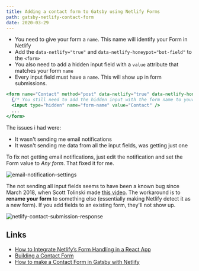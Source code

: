 ```yaml
---
title: Adding a contact form to Gatsby using Netlify Forms
path: gatsby-netlify-contact-form
date: 2020-03-29
---
```


- You need to give your form a `name`. This name will identify your Form in Netlify
- Add the `data-netlify="true"` and `data-netlify-honeypot="bot-field"` to the `<form>`
- You also need to add a hidden input field with a `value` attribute that matches your form `name`
- Every input field must have a `name`. This will show up in form submissions.

```jsx
<form name="Contact" method="post" data-netlify="true" data-netlify-honeypot="bot-field">
  {/* You still need to add the hidden input with the form name to your JSX form */}
  <input type="hidden" name="form-name" value="Contact" />
  ...
</form>
```

The issues i had were:

- It wasn't sending me email notifications
- It wasn't sending me data from all the input fields, was getting just one

To fix not getting email notifications, just edit the notification and set the Form value to _Any form_. That fixed it for me.

![email-notification-settings](images/notes/email-notification-settings.png)

The not sending all input fields seems to have been a known bug since March 2018, when Scott Tolinski made [this video](https://www.youtube.com/watch?v=hF7xJhzrr9s). The workaround is to **rename your form** to something else (essentially making Netlify detect it as a new form). If you add fields to an existing form, they'll not show up.

![netlify-contact-submission-response](images/notes/netlify-contact-submission-response.png)

## Links

- [How to Integrate Netlify’s Form Handling in a React App](https://www.netlify.com/blog/2017/07/20/how-to-integrate-netlifys-form-handling-in-a-react-app/)
- [Building a Contact Form](https://www.gatsbyjs.org/docs/building-a-contact-form/)
- [How to make a Contact Form in Gatsby with Netlify](https://www.youtube.com/watch?v=hF7xJhzrr9s)
